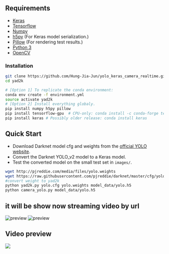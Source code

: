 ## Requirements

- [Keras](https://github.com/fchollet/keras)
- [Tensorflow](https://www.tensorflow.org/)
- [Numpy](http://www.numpy.org/)
- [h5py](http://www.h5py.org/) (For Keras model serialization.)
- [Pillow](https://pillow.readthedocs.io/) (For rendering test results.)
- [Python 3](https://www.python.org/)
- [OpenCV](https://opencv.org/)

### Installation
```bash
git clone https://github.com/Hung-Jia-Jun/yolo_keras_camera_realtime.git
cd yad2k

# [Option 1] To replicate the conda environment:
conda env create -f environment.yml
source activate yad2k
# [Option 2] Install everything globaly.
pip install numpy h5py pillow
pip install tensorflow-gpu  # CPU-only: conda install -c conda-forge tensorflow
pip install keras # Possibly older release: conda install keras
```

## Quick Start

- Download Darknet model cfg and weights from the [official YOLO website](http://pjreddie.com/darknet/yolo/).
- Convert the Darknet YOLO_v2 model to a Keras model.
- Test the converted model on the small test set in `images/`.

```bash
wget http://pjreddie.com/media/files/yolo.weights
wget https://raw.githubusercontent.com/pjreddie/darknet/master/cfg/yolo.cfg
#convert weight to yad2k
python yad2k.py yolo.cfg yolo.weights model_data/yolo.h5
python camera_yolo.py model_data/yolo.h5
```
## it will be show now streaming video by url
![preview](https://i.imgur.com/0Sw89bW.png)
![preview](https://i.imgur.com/cvdxlG2.png)

## Video preview
[![](https://i.imgur.com/0oPCqRW.png)](https://youtu.be/pvxmvBcPne8)
